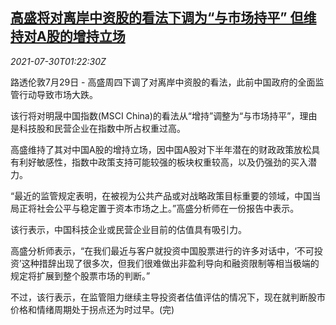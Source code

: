 <!--1627608663000-->
[高盛将对离岸中资股的看法下调为“与市场持平” 但维持对A股的增持立场](https://cn.reuters.com/article/gs-overseas-chinese-stocks-0730-idCNKBS2F003Y)
------

<div><i>2021-07-30T01:22:30Z</i></div><p>路透伦敦7月29日 - 高盛周四下调了对离岸中资股的看法，此前中国政府的全面监管行动导致市场大跌。</p><p>该行将对明晟中国指数(MSCI China)的看法从“增持”调整为“与市场持平”，理由是科技股和民营企业在指数中所占权重过高。</p><p>高盛维持了其对中国A股的增持立场，因中国A股对下半年潜在的财政政策放松具有利好敏感性，指数中政策支持可能较强的板块权重较高，以及仍强劲的买入潜力。</p><p>“最近的监管规定表明，在被视为公共产品或对战略政策目标重要的领域，中国当局正将社会公平与稳定置于资本市场之上。”高盛分析师在一份报告中表示。</p><p>该行表示，中国科技企业或民营企业目前的估值具有吸引力。</p><p>高盛分析师表示，“在我们最近与客户就投资中国股票进行的许多对话中，‘不可投资’这种措辞出现了很多次，但我们很难做出非盈利导向和融资限制等相当极端的规定将扩展到整个股票市场的判断。”</p><p>不过，该行表示，在监管阻力继续主导投资者估值评估的情况下，现在就判断股市价格和情绪周期处于拐点还为时过早。(完)</p>
